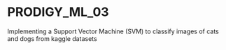 # PRODIGY_ML_03
Implementing a Support Vector Machine (SVM) to classify images of cats and dogs from kaggle datasets

